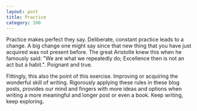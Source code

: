 ```yaml
---
layout: post
title: Practice
category: 100
---
```

Practice makes perfect they say. Deliberate, constant practice leads to a change. A big change one might say since that new thing that you have just acquired was not present before. The great Aristotle knew this when he famously said: "We are what we repeatedly do; Excellence then is not an act but a habit.". Poignant and true.

Fittingly, this also the point of this exercise. Improving or acquiring the wonderful skill of writing. Rigorously applying these rules in these blog posts, provides our mind and fingers with more ideas and options when writing a more meaningful and longer post or even a book. Keep writing, keep exploring.
